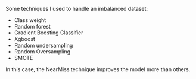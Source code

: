 Some techniques I used to handle an imbalanced dataset:
- Class weight
- Random forest
- Gradient Boosting Classifier
- Xgboost
- Random undersampling
- Random Oversampling
- SMOTE

 In this case, the NearMiss technique improves the model more than others.
